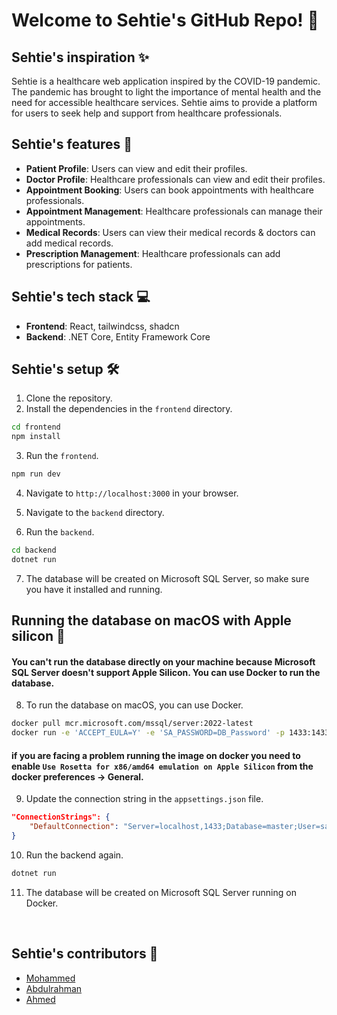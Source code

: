 # Welcome to Sehtie's GitHub Repo! 👋

## Sehtie's inspiration ✨

Sehtie is a healthcare web application inspired by the COVID-19 pandemic. The pandemic has brought to light the importance of mental health and the need for accessible healthcare services. Sehtie aims to provide a platform for users to seek help and support from healthcare professionals.

## Sehtie's features 🚀

- **Patient Profile**: Users can view and edit their profiles.
- **Doctor Profile**: Healthcare professionals can view and edit their profiles.
- **Appointment Booking**: Users can book appointments with healthcare professionals.
- **Appointment Management**: Healthcare professionals can manage their appointments.
- **Medical Records**: Users can view their medical records & doctors can add medical records.
- **Prescription Management**: Healthcare professionals can add prescriptions for patients.

## Sehtie's tech stack 💻

- **Frontend**: React, tailwindcss, shadcn
- **Backend**: .NET Core, Entity Framework Core

## Sehtie's setup 🛠️

1. Clone the repository.
2. Install the dependencies in the `frontend` directory.

```bash
cd frontend
npm install
```

3. Run the `frontend`.

```bash
npm run dev
```

4. Navigate to `http://localhost:3000` in your browser.

5. Navigate to the `backend` directory.

6. Run the `backend`.

```bash
cd backend
dotnet run
```

7. The database will be created on Microsoft SQL Server, so make sure you have it installed and running.

## Running the database on macOS with Apple silicon 🍎

#### You can't run the database directly on your machine because Microsoft SQL Server doesn't support Apple Silicon. You can use Docker to run the database.

8. To run the database on macOS, you can use Docker.

```bash
docker pull mcr.microsoft.com/mssql/server:2022-latest
docker run -e 'ACCEPT_EULA=Y' -e 'SA_PASSWORD=DB_Password' -p 1433:1433 -d mcr.microsoft.com/mssql/server:2022-latest
```

#### if you are facing a problem running the image on docker you need to enable `Use Rosetta for x86/amd64 emulation on Apple Silicon` from the docker preferences -> General.

9. Update the connection string in the `appsettings.json` file.

```json
"ConnectionStrings": {
    "DefaultConnection": "Server=localhost,1433;Database=master;User=sa;Password=DB_Password;"
}
```

10. Run the backend again.

```bash
dotnet run
```

11. The database will be created on Microsoft SQL Server running on Docker.

️

## Sehtie's contributors 🌟

- [Mohammed](https://github.com/aghsa97)
- [Abdulrahman](https://github.com/AbdulrahmanAlsoso)
- [Ahmed](https://github.com/A-cel)
